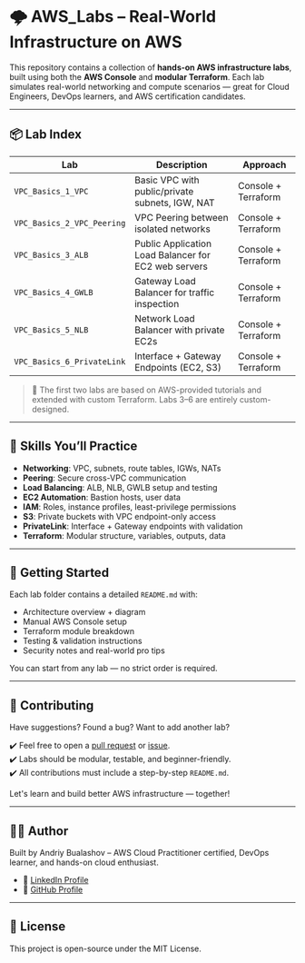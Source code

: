 # 🌩️ AWS_Labs – Real-World Infrastructure on AWS

This repository contains a collection of **hands-on AWS infrastructure labs**, built using both the **AWS Console** and **modular Terraform**. Each lab simulates real-world networking and compute scenarios — great for Cloud Engineers, DevOps learners, and AWS certification candidates.

---

## 📦 Lab Index

| Lab                        | Description                                          | Approach            |
|----------------------------|------------------------------------------------------|---------------------|
| `VPC_Basics_1_VPC`         | Basic VPC with public/private subnets, IGW, NAT      | Console + Terraform |
| `VPC_Basics_2_VPC_Peering` | VPC Peering between isolated networks                | Console + Terraform |
| `VPC_Basics_3_ALB`         | Public Application Load Balancer for EC2 web servers | Console + Terraform |
| `VPC_Basics_4_GWLB`        | Gateway Load Balancer for traffic inspection         | Console + Terraform |
| `VPC_Basics_5_NLB`         | Network Load Balancer with private EC2s              | Console + Terraform |
| `VPC_Basics_6_PrivateLink` | Interface + Gateway Endpoints (EC2, S3)              | Console + Terraform |

> 🔁 The first two labs are based on AWS-provided tutorials and extended with custom Terraform. 
> Labs 3–6 are entirely custom-designed.

---

## 🧠 Skills You’ll Practice

- **Networking**: VPC, subnets, route tables, IGWs, NATs
- **Peering**: Secure cross-VPC communication
- **Load Balancing**: ALB, NLB, GWLB setup and testing
- **EC2 Automation**: Bastion hosts, user data
- **IAM**: Roles, instance profiles, least-privilege permissions
- **S3**: Private buckets with VPC endpoint-only access
- **PrivateLink**: Interface + Gateway endpoints with validation
- **Terraform**: Modular structure, variables, outputs, data

---

## 🚀 Getting Started

Each lab folder contains a detailed `README.md` with:

- Architecture overview + diagram
- Manual AWS Console setup 
- Terraform module breakdown
- Testing & validation instructions
- Security notes and real-world pro tips

You can start from any lab — no strict order is required.

---

## 💬 Contributing

Have suggestions? Found a bug? Want to add another lab?

✔️ Feel free to open a [pull request](https://github.com/Mazdaratti/AWS_Labs/pulls) or [issue](https://github.com/Mazdaratti/AWS_Labs/issues).  
✔️ Labs should be modular, testable, and beginner-friendly.  
✔️ All contributions must include a step-by-step `README.md`.

Let's learn and build better AWS infrastructure — together!

---

## 👨‍💻 Author

Built by Andriy Bualashov – AWS Cloud Practitioner certified, DevOps learner, and hands-on cloud enthusiast.

- 💼 [LinkedIn Profile](https://www.linkedin.com/in/andriy-bulashov)
- 🐙 [GitHub Profile](https://github.com/Mazdaratti)

---

## 🧩 License

This project is open-source under the MIT License.
